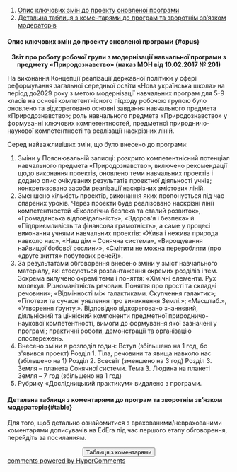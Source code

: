 <div id="hypercomments_widget" class="js-hypercomments-widget invisible"></div>

1. [Опис ключових змін до проекту оновленої програми](#opus)
2. [Детальна таблиця з коментарями до програм та зворотнім зв’язком модераторів](#table)

#### Опис ключових змін  до проекту оновленої  програми {#opus}

<p align="center"><b>Звіт про роботу робочої групи з модернізації навчальної програми з предмету «Природознавство» (наказ МОН від 10.02.2017 № 201)</b></p>

На виконання Концепції реалізації державної політики у сфері реформування загальної середньої освіти «Нова українська школа» на період до2029 року з метою модернізації навчальних програм для 5-9 класів на основі компетентнісного підходу робочою групою було оновлено та відкореговано основні завдання навчального предмета «Природознавство»; роль навчального предмета «Природознавство» у формуванні ключових компетентностей, предметної природничо-наукової компетентності та реалізації наскрізних ліній.

Серед найважливіших змін, що було внесено до програми: 
1.	Зміни у Пояснювальній записці: розкрито компетентнісний потенціал навчального предмета «Природознавство», включено рекомендації щодо виконання проектів, оновлено теми навчальних проектів і додано опис очікуваних результатів проектної діяльності учнів; конкретизовано засоби реалізації наскрізних змістових ліній.
2.	Зменшено кількість проектів, виконання яких пропонується під час спарених уроків. Через проекти буде реалізовано наскрізні лінії компетентностей «Екологічна безпека та сталий розвиток», «Громадянська відповідальність», «Здоров'я і безпека» й «Підприємливість та фінансова грамотність», а саме у процесі виконання учнями навчальних проектів: «Жива і нежива природа навколо нас», «Наш дім – Сонячна система», «Вирощування найвищої бобової рослини», «Смітити не можна переробляти (про «друге життя» побутових речей)».
3.	За результатами обговорення внесено зміни у зміст навчального матеріалу, які стосуються розвантаження окремих розділів і тем. Зокрема вилучено окремі теми і поняття: «Хімічні елементи. Рух молекул. Різноманітність речовин. Поняття про прості та складні речовини»; «Відмінності між галактиками. Скупчення галактик»; «Гіпотези та сучасні уявлення про виникнення Землі.»; «Масштаб.», «Утворення ґрунту.». Відповідно відкореговано знаннєвий, діяльнісний та ціннісний компоненти предметної природничо-наукової компетентності, вимоги до формування якої зазначені у програмі; практичні роботи, демонстрації та організацію спостережень. 
4.	Внесено зміни в розподіл годин:
Вступ (збільшено на 1 год, бо з'явився проект)
Розділ 1. Тіла, речовини та явища навколо нас (збільшено на 1)
Розділ 2. Всесвіт (зменшено на 3 год)
Розділ 3. Земля – планета Сонячної системи. Тема 3. Людина на планеті Земля – 7 год (збільшено на 1 год)
5.  Рубрику «Дослідницький практикум» видалено з програми.

#### Детальна таблиця з коментарями до програм та зворотнім зв’язком модераторів{#table}

Для того, щоб детально ознайомитися з врахованими/неврахованими коментарями дописувачів на EdEra під час першого етапу обговорення, перейдіть за посиланням. 
<br>

<center><a href="https://drive.google.com/file/d/0B2LCoyWVMpMSZXBmV25Fak94WFk/view?usp=sharing" target="_blank"><button type="button" class="btn btn-primary" aria-haspopup="true" aria-expanded="false">Таблиця з коментарями</button></a></center>

<div class="js-hypercomments-container">
    <a href="http://hypercomments.com" class="hc-link" title="comments widget">comments powered by HyperComments</a>
</div>